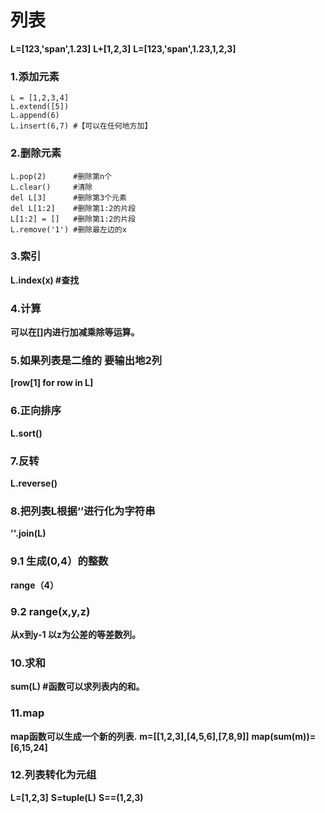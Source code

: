 # 列表

**L=[123,'span',1.23]**
**L+[1,2,3]**
**L=[123,'span',1.23,1,2,3]**

### 1.添加元素

```楷体
L = [1,2,3,4]
L.extend([5])
L.append(6)
L.insert(6,7) #【可以在任何地方加】
```

### 2.删除元素

```
L.pop(2)   	  #删除第n个
L.clear()     #清除
del L[3]      #删除第3个元素
del L[1:2]    #删除第1:2的片段
L[1:2] = []   #删除第1:2的片段
L.remove('1') #删除最左边的x
```

### 3.索引

**L.index(x) #查找**

### 4.计算

**可以在[]内进行加减乘除等运算。**

### 5.如果列表是二维的 要输出地2列

**[row[1] for row in L]**

### 6.正向排序

**L.sort()**

### 7.反转

**L.reverse()**

### 8.把列表L根据‘’进行化为字符串

**''.join(L)**

### 9.1 生成(0,4）的整数

**range（4）**

### 9.2 range(x,y,z)

**从x到y-1 以z为公差的等差数列。**

### 10.求和

**sum(L) #函数可以求列表内的和。**

### 11.map

**map函数可以生成一个新的列表.**
**m=[[1,2,3],[4,5,6],[7,8,9]]**
**map(sum(m))=[6,15,24]**

### 12.列表转化为元组

**L=[1,2,3]**
**S=tuple(L)**
**S==(1,2,3)**

